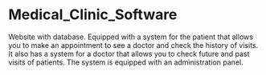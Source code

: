 # Medical_Clinic_Software
Website with database. Equipped with a system for the patient that allows you to make an appointment to see a doctor and check the history of visits. It also has a system for a doctor that allows you to check future and past visits of patients. The system is equipped with an administration panel.
